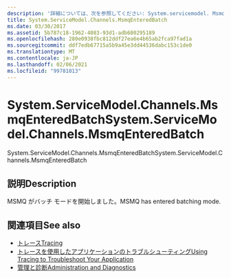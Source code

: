 ```yaml
---
description: '詳細については、次を参照してください: System.servicemodel. MsmqEnteredBatch'
title: System.ServiceModel.Channels.MsmqEnteredBatch
ms.date: 03/30/2017
ms.assetid: 5b787c18-1962-4083-93d1-adb680295189
ms.openlocfilehash: 280e0938fbc812ddf27ea6e4b65ab2fca97fad1a
ms.sourcegitcommit: ddf7edb67715a5b9a45e3dd44536dabc153c1de0
ms.translationtype: MT
ms.contentlocale: ja-JP
ms.lasthandoff: 02/06/2021
ms.locfileid: "99781013"
---
```

# <a name="systemservicemodelchannelsmsmqenteredbatch"></a><span data-ttu-id="343f3-103">System.ServiceModel.Channels.MsmqEnteredBatch</span><span class="sxs-lookup"><span data-stu-id="343f3-103">System.ServiceModel.Channels.MsmqEnteredBatch</span></span>

<span data-ttu-id="343f3-104">System.ServiceModel.Channels.MsmqEnteredBatch</span><span class="sxs-lookup"><span data-stu-id="343f3-104">System.ServiceModel.Channels.MsmqEnteredBatch</span></span>  
  
## <a name="description"></a><span data-ttu-id="343f3-105">説明</span><span class="sxs-lookup"><span data-stu-id="343f3-105">Description</span></span>  

 <span data-ttu-id="343f3-106">MSMQ がバッチ モードを開始しました。</span><span class="sxs-lookup"><span data-stu-id="343f3-106">MSMQ has entered batching mode.</span></span>  
  
## <a name="see-also"></a><span data-ttu-id="343f3-107">関連項目</span><span class="sxs-lookup"><span data-stu-id="343f3-107">See also</span></span>

- [<span data-ttu-id="343f3-108">トレース</span><span class="sxs-lookup"><span data-stu-id="343f3-108">Tracing</span></span>](index.md)
- [<span data-ttu-id="343f3-109">トレースを使用したアプリケーションのトラブルシューティング</span><span class="sxs-lookup"><span data-stu-id="343f3-109">Using Tracing to Troubleshoot Your Application</span></span>](using-tracing-to-troubleshoot-your-application.md)
- [<span data-ttu-id="343f3-110">管理と診断</span><span class="sxs-lookup"><span data-stu-id="343f3-110">Administration and Diagnostics</span></span>](../index.md)
